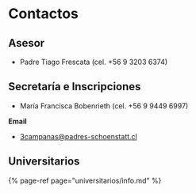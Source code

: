 # Contactos

## Asesor

* Padre Tiago Frescata \(cel. +56 9 3203 6374\)

## Secretaría e Inscripciones

* María Francisca Bobenrieth \(cel. +56 9 9449 6997\)

**Email**

* 3campanas@padres-schoenstatt.cl

## Universitarios

{% page-ref page="universitarios/info.md" %}

